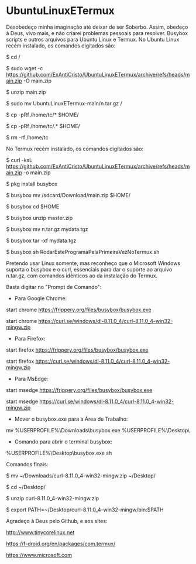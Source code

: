 # UbuntuLinuxETermux
Desobedeço minha imaginação até deixar de ser Soberbo. Assim, obedeço à Deus, vivo mais, e não criarei problemas pessoais para resolver.
Busybox scripts e outros arquivos para Ubuntu Linux e Termux.
No Ubuntu Linux recém instalado, os comandos digitados são:

$ cd /

$ sudo wget -c https://github.com/ExAntiCristo/UbuntuLinuxETermux/archive/refs/heads/main.zip -O main.zip

$ unzip main.zip

$ sudo mv UbuntuLinuxETermux-main/n.tar.gz / 

$ cp -pRf /home/tc/* $HOME/

$ cp -pRf /home/tc/.* $HOME/

$ rm -rf /home/tc

No Termux recém instalado, os comandos digitados são:

$ curl -ksL https://github.com/ExAntiCristo/UbuntuLinuxETermux/archive/refs/heads/main.zip -o main.zip

$ pkg install busybox

$ busybox mv /sdcard/Download/main.zip $HOME/

$ busybox cd $HOME

$ busybox unzip master.zip

$ busybox mv n.tar.gz mydata.tgz

$ busybox tar -xf mydata.tgz

$ busybox sh RodarEsteProgramaPelaPrimeiraVezNoTermux.sh

Pretendo usar Linux somente, mas reconheço que o Microsoft Windows suporta o busybox e o curl, essenciais para dar o suporte ao arquivo n.tar.gz, com comandos idênticos ao da instalação do Termux.

Basta digitar no "Prompt de Comando":

- Para Google Chrome:

start chrome https://frippery.org/files/busybox/busybox.exe

start chrome https://curl.se/windows/dl-8.11.0_4/curl-8.11.0_4-win32-mingw.zip

- Para Firefox:

start firefox https://frippery.org/files/busybox/busybox.exe

start firefox https://curl.se/windows/dl-8.11.0_4/curl-8.11.0_4-win32-mingw.zip

- Para MsEdge:

start msedge https://frippery.org/files/busybox/busybox.exe

start msedge https://curl.se/windows/dl-8.11.0_4/curl-8.11.0_4-win32-mingw.zip

- Mover o busybox.exe para a Área de Trabalho:

mv %USERPROFILE%\Downloads\busybox.exe %USERPROFILE%\Desktop\

- Comando para abrir o terminal busybox:

%USERPROFILE%\Desktop\busybox.exe sh 

Comandos finais:

$ mv ~/Downloads/curl-8.11.0_4-win32-mingw.zip ~/Desktop/

$ cd ~/Desktop/

$ unzip curl-8.11.0_4-win32-mingw.zip

$ export PATH=~/Desktop/curl-8.11.0_4-win32-mingw/bin:$PATH

Agradeço à Deus pelo Github, e aos sites:

http://www.tinycorelinux.net

https://f-droid.org/en/packages/com.termux/

https://www.microsoft.com

